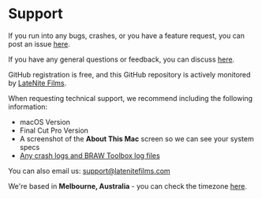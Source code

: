 # Support

If you run into any bugs, crashes, or you have a feature request, you can post an issue [here](https://github.com/latenitefilms/BRAWToolbox/issues).

If you have any general questions or feedback, you can discuss [here](https://github.com/latenitefilms/BRAWToolbox/discussions).

GitHub registration is free, and this GitHub repository is actively monitored by [LateNite Films](https://github.com/latenitefilms).

When requesting technical support, we recommend including the following information:

- macOS Version
- Final Cut Pro Version
- A screenshot of the **About This Mac** screen so we can see your system specs
- [Any crash logs and BRAW Toolbox log files](/troubleshooting/#ive-run-into-a-bug-where-can-i-find-the-log-files)

You can also email us: [support@latenitefilms.com](mailto:support@latenitefilms.com?subject=BRAW%20Toolbox%20Support)

We're based in **Melbourne, Australia** - you can check the timezone [here](https://www.timeanddate.com/worldclock/australia/melbourne).
